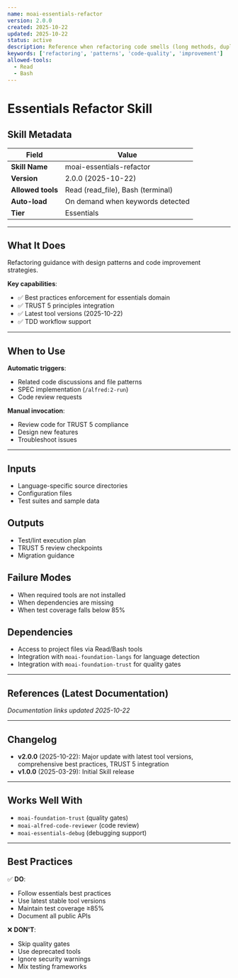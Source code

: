 ```yaml
---
name: moai-essentials-refactor
version: 2.0.0
created: 2025-10-22
updated: 2025-10-22
status: active
description: Reference when refactoring code smells (long methods, duplicated logic, high complexity) or applying SOLID principles. Load when preparing REFACTOR phase in TDD cycle, reducing cyclomatic complexity (>10), or improving code readability for TRUST R principle.
keywords: ['refactoring', 'patterns', 'code-quality', 'improvement']
allowed-tools:
  - Read
  - Bash
---
```


# Essentials Refactor Skill

## Skill Metadata

| Field | Value |
| ----- | ----- |
| **Skill Name** | moai-essentials-refactor |
| **Version** | 2.0.0 (2025-10-22) |
| **Allowed tools** | Read (read_file), Bash (terminal) |
| **Auto-load** | On demand when keywords detected |
| **Tier** | Essentials |

---

## What It Does

Refactoring guidance with design patterns and code improvement strategies.

**Key capabilities**:
- ✅ Best practices enforcement for essentials domain
- ✅ TRUST 5 principles integration
- ✅ Latest tool versions (2025-10-22)
- ✅ TDD workflow support

---

## When to Use

**Automatic triggers**:
- Related code discussions and file patterns
- SPEC implementation (`/alfred:2-run`)
- Code review requests

**Manual invocation**:
- Review code for TRUST 5 compliance
- Design new features
- Troubleshoot issues

---

## Inputs

- Language-specific source directories
- Configuration files
- Test suites and sample data

## Outputs

- Test/lint execution plan
- TRUST 5 review checkpoints
- Migration guidance

## Failure Modes

- When required tools are not installed
- When dependencies are missing
- When test coverage falls below 85%

## Dependencies

- Access to project files via Read/Bash tools
- Integration with `moai-foundation-langs` for language detection
- Integration with `moai-foundation-trust` for quality gates

---

## References (Latest Documentation)

_Documentation links updated 2025-10-22_

---

## Changelog

- **v2.0.0** (2025-10-22): Major update with latest tool versions, comprehensive best practices, TRUST 5 integration
- **v1.0.0** (2025-03-29): Initial Skill release

---

## Works Well With

- `moai-foundation-trust` (quality gates)
- `moai-alfred-code-reviewer` (code review)
- `moai-essentials-debug` (debugging support)

---

## Best Practices

✅ **DO**:
- Follow essentials best practices
- Use latest stable tool versions
- Maintain test coverage ≥85%
- Document all public APIs

❌ **DON'T**:
- Skip quality gates
- Use deprecated tools
- Ignore security warnings
- Mix testing frameworks
